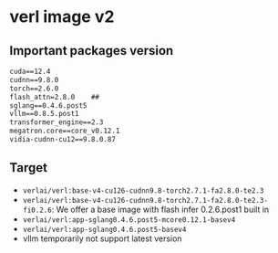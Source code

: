 # verl image v2

## Important packages version

```txt
cuda==12.4
cudnn==9.8.0
torch==2.6.0
flash_attn=2.8.0    ##
sglang==0.4.6.post5
vllm==0.8.5.post1
transformer_engine==2.3
megatron.core==core_v0.12.1
vidia-cudnn-cu12==9.8.0.87
```

## Target

- `verlai/verl:base-v4-cu126-cudnn9.8-torch2.7.1-fa2.8.0-te2.3`
- `verlai/verl:base-v4-cu126-cudnn9.8-torch2.7.1-fa2.8.0-te2.3-fi0.2.6`: We offer a base image with flash infer 0.2.6.post1 built in
- `verlai/verl:app-sglang0.4.6.post5-mcore0.12.1-basev4`
- `verlai/verl:app-sglang0.4.6.post5-basev4`
- vllm temporarily not support latest version